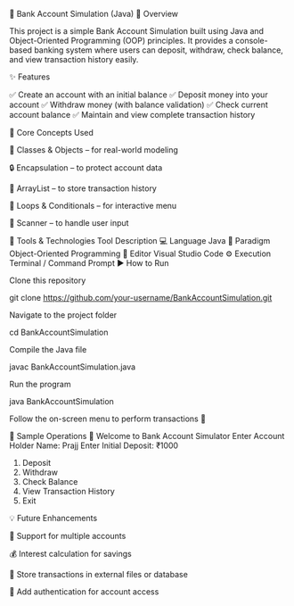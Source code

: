 🏦 Bank Account Simulation (Java)
📘 Overview

This project is a simple Bank Account Simulation built using Java and Object-Oriented Programming (OOP) principles.
It provides a console-based banking system where users can deposit, withdraw, check balance, and view transaction history easily.

✨ Features

✅ Create an account with an initial balance
✅ Deposit money into your account
✅ Withdraw money (with balance validation)
✅ Check current account balance
✅ Maintain and view complete transaction history

🧠 Core Concepts Used

🧱 Classes & Objects – for real-world modeling

🔒 Encapsulation – to protect account data

📜 ArrayList – to store transaction history

🔁 Loops & Conditionals – for interactive menu

💬 Scanner – to handle user input

🧰 Tools & Technologies
Tool	Description
💻 Language	Java
🧠 Paradigm	Object-Oriented Programming
🧩 Editor	Visual Studio Code
⚙️ Execution	Terminal / Command Prompt
▶️ How to Run

Clone this repository

git clone https://github.com/your-username/BankAccountSimulation.git


Navigate to the project folder

cd BankAccountSimulation


Compile the Java file

javac BankAccountSimulation.java


Run the program

java BankAccountSimulation


Follow the on-screen menu to perform transactions 🏦

🚀 Sample Operations
🏦 Welcome to Bank Account Simulator
Enter Account Holder Name: Prajj
Enter Initial Deposit: ₹1000

1. Deposit
2. Withdraw
3. Check Balance
4. View Transaction History
5. Exit

💡 Future Enhancements

🏢 Support for multiple accounts

💰 Interest calculation for savings

📁 Store transactions in external files or database

🔐 Add authentication for account access
